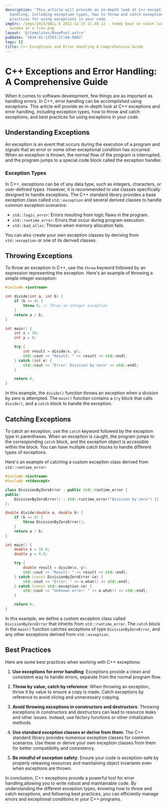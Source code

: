 ```yaml
---
description: 'This article will provide an in-depth look at C++ exceptions and error
  handling, including exception types, how to throw and catch exceptions, and best
  practices for using exceptions in your code.  '
imgSrc: /imgs/2023/DALL·E 2022-12-25 21.48.12 - teddy bear on coach looking out the
  window at a tree.png
layout: '@/templates/BasePost.astro'
pubDate: '2024-01-13T03:27:04.000Z'
tags: []
title: C++ Exceptions and Error Handling A Comprehensive Guide
---
```


# C++ Exceptions and Error Handling: A Comprehensive Guide

When it comes to software development, few things are as important as handling errors. In C++, error handling can be accomplished using exceptions. This article will provide an in-depth look at C++ exceptions and error handling, including exception types, how to throw and catch exceptions, and best practices for using exceptions in your code.

## Understanding Exceptions

An exception is an event that occurs during the execution of a program and signals that an error or some other exceptional condition has occurred. When an exception is thrown, the normal flow of the program is interrupted, and the program jumps to a special code block called the exception handler.

### Exception Types

In C++, exceptions can be of any data type, such as integers, characters, or user-defined types. However, it is recommended to use classes specifically designed to handle exceptions. The C++ standard library provides a base exception class called `std::exception` and several derived classes to handle common exception scenarios:

* `std::logic_error`: Errors resulting from logic flaws in the program.
* `std::runtime_error`: Errors that occur during program execution.
* `std::bad_alloc`: Thrown when memory allocation fails.

You can also create your own exception classes by deriving from `std::exception` or one of its derived classes.

## Throwing Exceptions

To throw an exception in C++, use the `throw` keyword followed by an expression representing the exception. Here's an example of throwing a simple integer exception:

```cpp
#include <iostream>

int divide(int a, int b) {
    if (b == 0) {
        throw 0; // Throw an integer exception
    }
    return a / b;
}

int main() {
    int x = 10;
    int y = 0;

    try {
        int result = divide(x, y);
        std::cout << "Result: " << result << std::endl;
    } catch (int e) {
        std::cout << "Error: Division by zero" << std::endl;
    }

    return 0;
}
```

In this example, the `divide()` function throws an exception when a division by zero is attempted. The `main()` function contains a `try` block that calls `divide()`, and a `catch` block to handle the exception.

## Catching Exceptions

To catch an exception, use the `catch` keyword followed by the exception type in parentheses. When an exception is caught, the program jumps to the corresponding `catch` block, and the exception object is accessible within the block. You can have multiple catch blocks to handle different types of exceptions.

Here's an example of catching a custom exception class derived from `std::runtime_error`:

```cpp
#include <iostream>
#include <stdexcept>

class DivisionByZeroError : public std::runtime_error {
public:
    DivisionByZeroError() : std::runtime_error("Division by zero") {}
};

double divide(double a, double b) {
    if (b == 0) {
        throw DivisionByZeroError();
    }
    return a / b;
}

int main() {
    double x = 10.0;
    double y = 0.0;

    try {
        double result = divide(x, y);
        std::cout << "Result: " << result << std::endl;
    } catch (const DivisionByZeroError &e) {
        std::cout << "Error: " << e.what() << std::endl;
    } catch (const std::exception &e) {
        std::cout << "Unknown error: " << e.what() << std::endl;
    }

    return 0;
}
```

In this example, we define a custom exception class called `DivisionByZeroError` that inherits from `std::runtime_error`. The `catch` block in the `main()` function catches exceptions of type `DivisionByZeroError`, and any other exceptions derived from `std::exception`.

## Best Practices

Here are some best practices when working with C++ exceptions:

1. **Use exceptions for error handling**: Exceptions provide a clean and consistent way to handle errors, separate from the normal program flow.

2. **Throw by value, catch by reference**: When throwing an exception, throw it by value to ensure a copy is made. Catch exceptions by reference to avoid slicing and unnecessary copying.

3. **Avoid throwing exceptions in constructors and destructors**: Throwing exceptions in constructors and destructors can lead to resource leaks and other issues. Instead, use factory functions or other initialization methods.

4. **Use standard exception classes or derive from them**: The C++ standard library provides numerous exception classes for common scenarios. Use these or derive your own exception classes from them for better compatibility and consistency.

5. **Be mindful of exception safety**: Ensure your code is exception-safe by properly releasing resources and maintaining object invariants even when exceptions are thrown.

In conclusion, C++ exceptions provide a powerful tool for error handling,allowing you to write robust and maintainable code. By understanding the different exception types, knowing how to throw and catch exceptions, and following best practices, you can efficiently manage errors and exceptional conditions in your C++ programs.